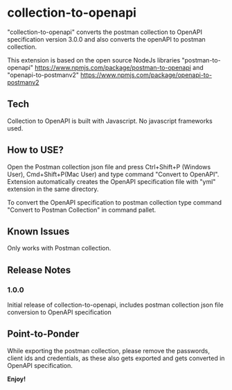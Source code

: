 # collection-to-openapi
"collection-to-openapi" converts the postman collection to OpenAPI specification version 3.0.0 and also converts the openAPI to postman collection.

This extension is based on the open source NodeJs libraries "postman-to-openapi" https://www.npmjs.com/package/postman-to-openapi and "openapi-to-postmanv2" https://www.npmjs.com/package/openapi-to-postmanv2 

## Tech
Collection to OpenAPI is built with Javascript. No javascript frameworks used.

## How to USE?

Open the Postman collection json file and press Ctrl+Shift+P (Windows User), Cmd+Shift+P(Mac User) and type command "Convert to OpenAPI". Extension automatically creates the OpenAPI specification file with "yml" extension in the same directory.

To convert the OpenAPI specification to postman collection type command "Convert to Postman Collection" in command pallet.

## Known Issues

Only works with Postman collection. 

## Release Notes

### 1.0.0

Initial release of collection-to-openapi, includes postman collection json file conversion to OpenAPI specification

## Point-to-Ponder

While exporting the postman collection, please remove the passwords, client ids and credentials, as these also gets exported and gets converted in OpenAPI specification.

**Enjoy!**
